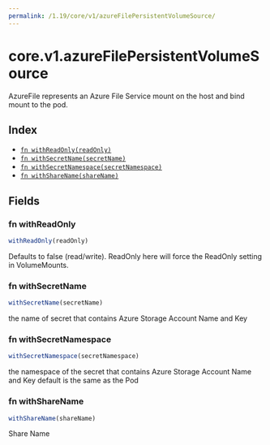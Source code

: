 ```yaml
---
permalink: /1.19/core/v1/azureFilePersistentVolumeSource/
---
```


# core.v1.azureFilePersistentVolumeSource

AzureFile represents an Azure File Service mount on the host and bind mount to the pod.

## Index

* [`fn withReadOnly(readOnly)`](#fn-withreadonly)
* [`fn withSecretName(secretName)`](#fn-withsecretname)
* [`fn withSecretNamespace(secretNamespace)`](#fn-withsecretnamespace)
* [`fn withShareName(shareName)`](#fn-withsharename)

## Fields

### fn withReadOnly

```ts
withReadOnly(readOnly)
```

Defaults to false (read/write). ReadOnly here will force the ReadOnly setting in VolumeMounts.

### fn withSecretName

```ts
withSecretName(secretName)
```

the name of secret that contains Azure Storage Account Name and Key

### fn withSecretNamespace

```ts
withSecretNamespace(secretNamespace)
```

the namespace of the secret that contains Azure Storage Account Name and Key default is the same as the Pod

### fn withShareName

```ts
withShareName(shareName)
```

Share Name